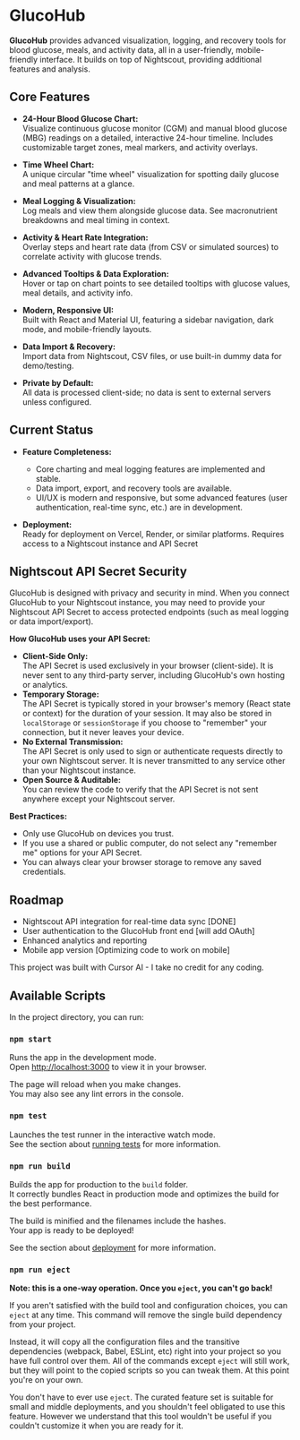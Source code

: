 # GlucoHub

**GlucoHub** provides advanced visualization, logging, and recovery tools for blood glucose, meals, and activity data, all in a user-friendly, mobile-friendly interface. It builds on top of Nightscout, providing additional features and analysis.

## Core Features

- **24-Hour Blood Glucose Chart:**  
  Visualize continuous glucose monitor (CGM) and manual blood glucose (MBG) readings on a detailed, interactive 24-hour timeline. Includes customizable target zones, meal markers, and activity overlays.

- **Time Wheel Chart:**  
  A unique circular "time wheel" visualization for spotting daily glucose and meal patterns at a glance.

- **Meal Logging & Visualization:**  
  Log meals and view them alongside glucose data. See macronutrient breakdowns and meal timing in context.

- **Activity & Heart Rate Integration:**  
  Overlay steps and heart rate data (from CSV or simulated sources) to correlate activity with glucose trends.

- **Advanced Tooltips & Data Exploration:**  
  Hover or tap on chart points to see detailed tooltips with glucose values, meal details, and activity info.

- **Modern, Responsive UI:**  
  Built with React and Material UI, featuring a sidebar navigation, dark mode, and mobile-friendly layouts.

- **Data Import & Recovery:**  
  Import data from Nightscout, CSV files, or use built-in dummy data for demo/testing.

- **Private by Default:**  
  All data is processed client-side; no data is sent to external servers unless configured.

## Current Status

- **Feature Completeness:**  
  - Core charting and meal logging features are implemented and stable.
  - Data import, export, and recovery tools are available.
  - UI/UX is modern and responsive, but some advanced features (user authentication, real-time sync, etc.) are in development.

- **Deployment:**  
  Ready for deployment on Vercel, Render, or similar platforms. Requires access to a Nightscout instance and API Secret 

## Nightscout API Secret Security

GlucoHub is designed with privacy and security in mind. When you connect GlucoHub to your Nightscout instance, you may need to provide your Nightscout API Secret to access protected endpoints (such as meal logging or data import/export).

**How GlucoHub uses your API Secret:**

- **Client-Side Only:**  
  The API Secret is used exclusively in your browser (client-side). It is never sent to any third-party server, including GlucoHub's own hosting or analytics.
- **Temporary Storage:**  
  The API Secret is typically stored in your browser's memory (React state or context) for the duration of your session. It may also be stored in `localStorage` or `sessionStorage` if you choose to "remember" your connection, but it never leaves your device.
- **No External Transmission:**  
  The API Secret is only used to sign or authenticate requests directly to your own Nightscout server. It is never transmitted to any service other than your Nightscout instance.
- **Open Source & Auditable:**  
  You can review the code to verify that the API Secret is not sent anywhere except your Nightscout server.

**Best Practices:**
- Only use GlucoHub on devices you trust.
- If you use a shared or public computer, do not select any "remember me" options for your API Secret.
- You can always clear your browser storage to remove any saved credentials.

## Roadmap

- Nightscout API integration for real-time data sync [DONE]
- User authentication to the GlucoHub front end [will add OAuth]
- Enhanced analytics and reporting
- Mobile app version [Optimizing code to work on mobile]


This project was built with Cursor AI - I take no credit for any coding.

## Available Scripts

In the project directory, you can run:

### `npm start`

Runs the app in the development mode.\
Open [http://localhost:3000](http://localhost:3000) to view it in your browser.

The page will reload when you make changes.\
You may also see any lint errors in the console.

### `npm test`

Launches the test runner in the interactive watch mode.\
See the section about [running tests](https://facebook.github.io/create-react-app/docs/running-tests) for more information.

### `npm run build`

Builds the app for production to the `build` folder.\
It correctly bundles React in production mode and optimizes the build for the best performance.

The build is minified and the filenames include the hashes.\
Your app is ready to be deployed!

See the section about [deployment](https://facebook.github.io/create-react-app/docs/deployment) for more information.

### `npm run eject`

**Note: this is a one-way operation. Once you `eject`, you can't go back!**

If you aren't satisfied with the build tool and configuration choices, you can `eject` at any time. This command will remove the single build dependency from your project.

Instead, it will copy all the configuration files and the transitive dependencies (webpack, Babel, ESLint, etc) right into your project so you have full control over them. All of the commands except `eject` will still work, but they will point to the copied scripts so you can tweak them. At this point you're on your own.

You don't have to ever use `eject`. The curated feature set is suitable for small and middle deployments, and you shouldn't feel obligated to use this feature. However we understand that this tool wouldn't be useful if you couldn't customize it when you are ready for it.

